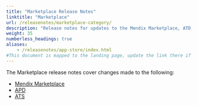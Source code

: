 ```yaml
---
title: "Marketplace Release Notes"
linktitle: "Marketplace"
url: /releasenotes/marketplace-category/
description: "Release notes for updates to the Mendix Marketplace, ATD, and ATS"
weight: 35
numberless_headings: true
aliases:
    - /releasenotes/app-store/index.html
#This document is mapped to the landing page, update the link there if renaming or moving the doc file.
---
```


The Marketplace release notes cover changes made to the following:

* [Mendix Marketplace](/releasenotes/marketplace/)
* [APD](/releasenotes/marketplace/apd/)
* [ATS](/releasenotes/marketplace/ats/)
